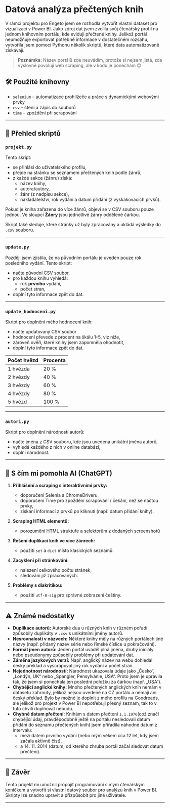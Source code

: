 # Datová analýza přečtených knih

V rámci projektu pro Engeto jsem se rozhodla vytvořit vlastní dataset pro vizualizaci v Power BI. Jako zdroj dat jsem zvolila svůj čtenářský profil na jednom knihovním portálu, kde eviduji přečtené knihy. Jelikož portál neumožňuje exportovat potřebné informace v dostatečném rozsahu, vytvořila jsem pomocí Pythonu několik skriptů, které data automatizovaně získávají.

> **Poznámka:** Název portálů zde neuvádím, protože si nejsem jistá, zda výslovně povolují web scraping, ale v kódu je ponechám 😊

## 🛠️ Použité knihovny

- `selenium` – automatizace prohlížeče a práce s dynamickými webovými prvky  
- `csv` – čtení a zápis do souborů  
- `time` – zpoždění při scrapování  

---

## 📁 Přehled skriptů

### `projekt.py`

Tento skript:
- se přihlásí do uživatelského profilu,
- přejde na stránku se seznamem přečtených knih podle žánrů,
- z každé sekce (žánru) získá:
  - název knihy,
  - autora/autory,
  - žánr (z nadpisu sekce),
  - nakladatelství, rok vydání a datum přidání (z vyskakovacích prvků).

Pokud je kniha zařazena do více žánrů, objeví se v CSV souboru pouze jednou. Ve sloupci **Žánry** jsou jednotlivé žánry oddělené čárkou.

Skript také sleduje, které stránky už byly zpracovány a ukládá výsledky do `.csv` souboru.

---

### `update.py`

Později jsem zjistila, že na původním portálu je uveden pouze rok posledního vydání. Tento skript:
- načte původní CSV soubor,
- pro každou knihu vyhledá:
  - rok **prvního** vydání,
  - počet stran,
- doplní tyto informace zpět do dat.

---

### `update_hodnoceni.py`

Skript pro doplnění mého hodnocení knih:
- načte updatovaný CSV soubor
- hodnocení převede z procent na škálu 1–5, viz níže,
- zároveň ověří, které knihy jsem zapomněla ohodnotit,
- doplní tyto informace zpět do dat.

| Počet hvězd | Procenta |
|-------------|----------|
| 1 hvězda    | 20 %     |
| 2 hvězdy    | 40 %     |
| 3 hvězdy    | 60 %     |
| 4 hvězdy    | 80 %     |
| 5 hvězd     | 100 %    |

---

### `autori.py`

Skript pro doplnění národností autorů:
- načte jména z CSV souboru, kde jsou uvedena unikátní jména autorů,
- vyhledá každého z nich v online databázi,
- doplní národnost.

---

## 🤖 S čím mi pomohla AI (ChatGPT)

1. **Přihlášení a scraping s interaktivními prvky:**
   - doporučení Selenia a ChromeDriveru,
   - doporučení Time pro zpoždění scrapování / čekání, než se načtou prvky,
   - získání informací z prvků po kliknutí (např. datum přidání knihy).

2. **Scraping HTML elementů:**
   - porozumění HTML struktuře a selektorům z dodaných screenshotů

3. **Řešení duplikací knih ve více žánrech:**
   - použití `set` a `dict` místo klasických seznamů.

4. **Zacyklení při stránkování:**
   - nalezení celkového počtu stránek,
   - sledování již zpracovaných.

5. **Problémy s diakritikou:**
   - použití `utf-8-sig` pro správné zobrazení češtiny.

---

## ⚠️ Známé nedostatky

- **Duplikace autorů:** Autorské dua u různých knih v různém pořadí způsobily duplikáty v `.csv` s unikátními jmény autorů.
- **Nesrovnalosti v názvech:** Některé knihy měly na různých portálech jiné názvy (např. přidaný název série nebo římské číslice u pokračování).
- **Formát jmen autorů:** Jeden portál uváděl plná jména, druhý iniciály nebo pseudonymy způsobily problémy při updatování dat.
- **Záměna jazykových verzí:** Např. anglický název na webu dohledal český překlad a vyscrapoval jiný rok vydání a počet stran.
- **Nejednotnost národností:** Národnost ukazovala údaje jako „Česko“, „Londýn, UK“ nebo „Spangler, Pensylvánie, USA“. Proto jsem je upravila tak, že jsem si ponechala jen poslední položku za čárkou (např. „USA“).
- **Chybějící anglické knihy:** Mnoho přečtených anglických knih nemám v datasetu zahrnuty, jelikož nejsou uvedené na CZ portálu a nemají ani český překlad. Bylo by možné je doplnit z mého profilu na Goodreads, ale jelikož pro projekt v Power BI nepotřebuji přesný seznam, tak to v tuto chvíli doplňovat nebudu.
- **Chybné datum přečtení:** Knihám s datem přečtení `1.1.1970`(což značí chybějící údaj, pravděpodobně ještě na portálu nesledovali datum přidání do seznamu přečtených knih) jsem přiřadila náhodné datum z intervalu:
  - mezi datem prvního vydání (nebo mým věkem cca 12 let, kdy jsem začala aktivně číst),
  - a 14. 11. 2014 (datum, od kterého zhruba portál začal sledovat datum přečtení).

---

## 📌 Závěr

Tento projekt mi umožnil propojit programování s mým čtenářským koníčkem a vytvořit si vlastní datový soubor pro analýzu knih v Power BI. Skripty lze snadno upravit a přizpůsobit pro jiné uživatele.

---

